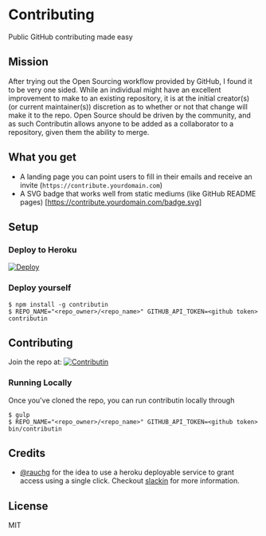 # Contributing
Public GitHub contributing made easy

## Mission
After trying out the Open Sourcing workflow provided by GitHub, I found it to be very one sided. While an individual might have an excellent
improvement to make to an existing repository, it is at the initial creator(s) (or current maintainer(s)) discretion as to whether or not that
change will make it to the repo. Open Source should be driven by the community, and as such Contributin allows anyone to be added as a collaborator
to a repository, given them the ability to merge.

## What you get
* A landing page you can point users to fill in their
  emails and receive an invite (`https://contribute.yourdomain.com`)
* A SVG badge that works well from static mediums
  (like GitHub README pages) [https://contribute.yourdomain.com/badge.svg]

## Setup

### Deploy to Heroku
[![Deploy](https://www.herokucdn.com/deploy/button.svg)](https://heroku.com/deploy?template=https://github.com/morriswchris/contributin/tree/master)

### Deploy yourself

```
$ npm install -g contributin
$ REPO_NAME="<repo_owner>/<repo_name>" GITHUB_API_TOKEN=<github token> contributin
```

## Contributing

Join the repo at: [![Contributin](https://contributin.herokuapp.com/button.svg)](https://contributin.herokuapp.com/)

### Running Locally
Once you've cloned the repo, you can run contributin locally through
```
$ gulp
$ REPO_NAME="<repo_owner>/<repo_name>" GITHUB_API_TOKEN=<github token> bin/contributin
```

## Credits

- [@rauchg](https://github.com/rauchg) for the idea to use a heroku deployable service to grant access using a single click. Checkout [slackin](https://github.com/rauchg/slackin) for more information.

## License

MIT
